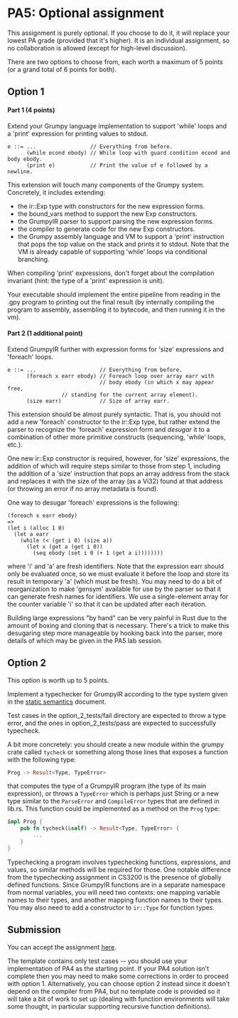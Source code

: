 # PA5: Optional assignment

This assignment is purely optional. If you choose to do it, it will replace your lowest PA grade (provided that it's higher). It is an individual assignment, so no collaboration is allowed (except for high-level discussion).

There are two options to choose from, each worth a maximum of 5 points (or a grand total of 6 points for both).

## Option 1

#### Part 1 (4 points)

Extend your Grumpy language implementation to support 'while' loops and a 'print' expression for printing values to stdout.

```
e ::= ...                 // Everything from before.
      (while econd ebody) // While loop with guard condition econd and body ebody.
      (print e)           // Print the value of e followed by a newline.
```

This extension will touch many components of the Grumpy system. Concretely, it includes extending:

* the ir::Exp type with constructors for the new expression forms.
* the bound_vars method to support the new Exp constructors.
* the GrumpyIR parser to support parsing the new expression forms.
* the compiler to generate code for the new Exp constructors.
* the Grumpy assembly language and VM to support a 'print' instruction that pops the top value on the stack and prints it to stdout. Note that the VM is already capable of supporting 'while' loops via conditional branching.

When compiling 'print' expressions, don't forget about the compilation invariant (hint: the type of a 'print' expression is unit).

Your executable should implement the entire pipeline from reading in the .gpy program to printing out the final result (by internally compiling the program to assembly, assembling it to bytecode, and then running it in the vm).

#### Part 2 (1 additional point)

Extend GrumpyIR further with expression forms for 'size' expressions and 'foreach' loops.

```
e ::= ...                    // Everything from before.
      (foreach x earr ebody) // Foreach loop over array earr with
                             // body ebody (in which x may appear free,
			     // standing for the current array element).
      (size earr)            // Size of array earr.
```

This extension should be almost purely syntactic. That is, you should not add a new 'foreach' constructor to the ir::Exp type, but rather extend the parser to recognize the 'foreach' expression form and *desugar* it to a combination of other more primitive constructs (sequencing, 'while' loops, etc.).

One new ir::Exp constructor is required, however, for 'size' expressions, the addition of which will require steps similar to those from step 1, including the addition of a 'size' instruction that pops an array address from the stack and replaces it with the size of the array (as a Vi32) found at that address (or throwing an error if no array metadata is found).

One way to desugar 'foreach' expressions is the following:

```
(foreach x earr ebody)
=>
(let i (alloc 1 0)
  (let a earr
    (while (< (get i 0) (size a))
      (let x (get a (get i 0))
        (seq ebody (set i 0 (+ 1 (get a i))))))))
```

where 'i' and 'a' are fresh identifiers. Note that the expression earr should only be evaluated once, so we must evaluate it before the loop and store its result in temporary 'a' (which must be fresh). You may need to do a bit of reorganization to make 'gensym' available for use by the parser so that it can generate fresh names for identifiers. We use a single-element array for the counter variable 'i' so that it can be updated after each iteration.

Building large expressions "by hand" can be very painful in Rust due to the amount of boxing and cloning that is necessary. There's a trick to make this desugaring step more manageable by hooking back into the parser, more details of which may be given in the PA5 lab session.

## Option 2

This option is worth up to 5 points.

Implement a typechecker for GrumpyIR according to the type system given in the [static semantics](../doc/grumpyIR_static.pdf) document.

Test cases in the option_2_tests/fail directory are expected to throw a type error, and the ones in option_2_tests/pass are expected to successfully typecheck.

A bit more concretely: you should create a new module within the grumpy crate called `tycheck` or something along those lines that exposes a function with the following type:

```rust
Prog -> Result<Type, TypeError>
```

that computes the type of a GrumpyIR program (the type of its main expression), or throws a `TypeError` which is perhaps just String or a new type similar to the `ParseError` and `CompileError` types that are defined in lib.rs. This function could be implemented as a method on the `Prog` type:

```rust
impl Prog {
    pub fn tycheck(&self) -> Result<Type, TypeError> {
    	...
    }
}
```

Typechecking a program involves typechecking functions, expressions, and values, so similar methods will be required for those. One notable difference from the typechecking assignment in CS3200 is the presence of globally defined functions. Since GrumpyIR functions are in a separate namespace from normal variables, you will need two contexts: one mapping variable names to their types, and another mapping function names to their types. You may also need to add a constructor to `ir::Type` for function types.

## Submission
   
You can accept the assignment [here](https://classroom.github.com/a/mIrr47F0).

The template contains only test cases -- you should use your implementation of PA4 as the starting point. If your PA4 solution isn't complete then you may need to make some corrections in order to proceed with option 1. Alternatively, you can choose option 2 instead since it doesn't depend on the compiler from PA4, but no template code is provided so it will take a bit of work to set up (dealing with function environments will take some thought, in particular supporting recursive function definitions).
